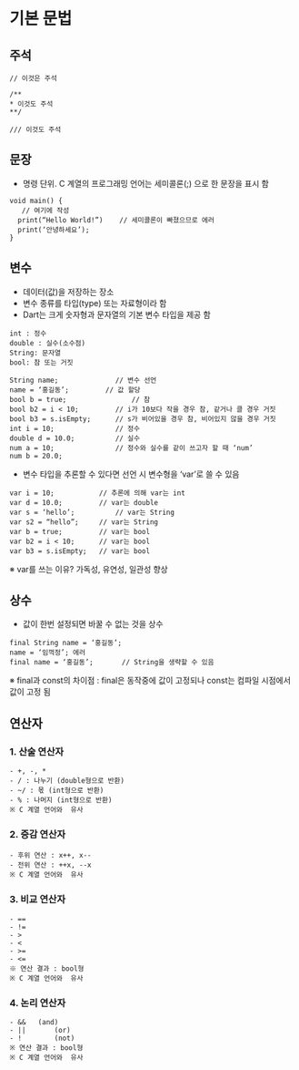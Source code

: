 # 기본 문법

## 주석
  ```
  // 이것은 주석
  
  /**
  * 이것도 주석
  **/
  
  /// 이것도 주석
  ```
## 문장
  - 명령 단위. C 계열의 프로그래밍 언어는 세미콜론(;) 으로 한 문장을 표시 함
  ```
  void main() {
     // 여기에 작성
    print(“Hello World!”)    // 세미콜론이 빠졌으므로 에러
    print(‘안녕하세요’);
  }
  ```
## 변수
  - 데이터(값)을 저장하는 장소
  - 변수 종류를 타입(type) 또는 자료형이라 함
  - Dart는 크게 숫자형과 문자열의 기본 변수 타입을 제공 함
  ```
  int : 정수
  double : 실수(소수점)
  String: 문자열
  bool: 참 또는 거짓

  String name;				// 변수 선언
  name = ‘홍길동’;			// 값 할당
  bool b = true;				// 참
  bool b2 = i < 10;			// i가 10보다 작을 경우 참, 같거나 클 경우 거짓
  bool b3 = s.isEmpty;		// s가 비어있을 경우 참, 비어있지 않을 경우 거짓
  int i = 10;				// 정수
  double d = 10.0;			// 실수
  num a = 10;				// 정수와 실수를 같이 쓰고자 할 때 ‘num’
  num b = 20.0;
  ```
  - 변수 타입을 추론할 수 있다면 선언 시 변수형을  ‘var’로 쓸 수 있음
  ```
  var i = 10;			// 추론에 의해 var는 int
  var d = 10.0;			// var는 double
  var s = ‘hello’;			// var는 String
  var s2 = “hello”;		// var는 String
  var b = true;			// var는 bool
  var b2 = i < 10;		// var는 bool
  var b3 = s.isEmpty;	// var는 bool
  ```
  ※ var를 쓰는 이유? 가독성, 유연성, 일관성 향상
## 상수
  - 값이 한번 설정되면 바꿀 수 없는 것을 상수
  ```
  final String name = ‘홍길동’;
  name = ‘임꺽정’; 에러
  final name = ‘홍길동’;		// String을 생략할 수 있음
  ```
  ※ final과 const의 차이점 : final은 동작중에 값이 고정되나 const는 컴파일 시점에서 값이 고정 됨

## 연산자
  ### 1. 산술 연산자
    - +, -, *
    - / : 나누기 (double형으로 반환)
    - ~/ : 몫 (int형으로 반환)
    - % : 나머지 (int형으로 반환)
    ※ C 계열 언어와  유사
  ### 2. 증감 연산자
    - 후위 연산 : x++, x--
    - 전위 연산 : ++x, --x
    ※ C 계열 언어와  유사
  ### 3. 비교 연산자
    - ==
    - !=
    - >
    - <
    - >=
    - <=
    ※ 연산 결과 : bool형
    ※ C 계열 언어와  유사
  ### 4. 논리 연산자
    - &&   (and)
    - ||       (or)
    - !        (not)
    ※ 연산 결과 : bool형
    ※ C 계열 언어와  유사
